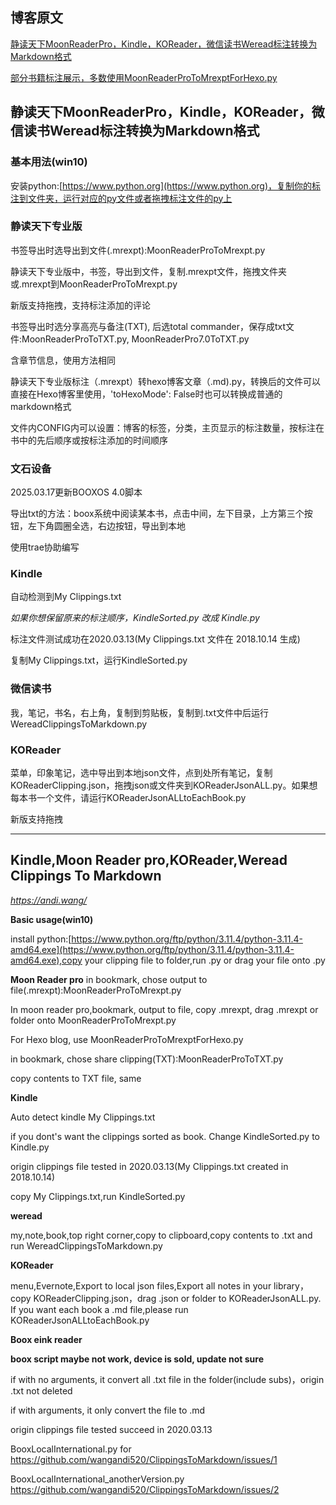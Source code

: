 ## 博客原文

[静读天下MoonReaderPro，Kindle，KOReader，微信读书Weread标注转换为Markdown格式](https://andi.wang/2021/03/15/文石Boox,Kindle,静读天下专业版,微信读书,KOReader的标注转换为Markdown格式)

[部分书籍标注展示，多数使用MoonReaderProToMrexptForHexo.py](https://andi.wang/categories/%E8%AF%BB%E4%B9%A6%E7%AC%94%E8%AE%B0/)


## 静读天下MoonReaderPro，Kindle，KOReader，微信读书Weread标注转换为Markdown格式

### 基本用法(win10)

安装python:[https://www.python.org](https://www.python.org)，复制你的标注到文件夹，运行对应的py文件或者拖拽标注文件的py上

### 静读天下专业版

书签导出时选导出到文件(.mrexpt):MoonReaderProToMrexpt.py

静读天下专业版中，书签，导出到文件，复制.mrexpt文件，拖拽文件夹或.mrexpt到MoonReaderProToMrexpt.py

新版支持拖拽，支持标注添加的评论

书签导出时选分享高亮与备注(TXT), 后选total commander，保存成txt文件:MoonReaderProToTXT.py, MoonReaderPro7.0ToTXT.py

含章节信息，使用方法相同

静读天下专业版标注（.mrexpt）转hexo博客文章（.md).py，转换后的文件可以直接在Hexo博客里使用，'toHexoMode': False时也可以转换成普通的markdown格式

文件内CONFIG内可以设置：博客的标签，分类，主页显示的标注数量，按标注在书中的先后顺序或按标注添加的时间顺序

### 文石设备

2025.03.17更新BOOXOS 4.0脚本

导出txt的方法：boox系统中阅读某本书，点击中间，左下目录，上方第三个按钮，左下角圆圈全选，右边按钮，导出到本地

使用trae协助编写

### Kindle

自动检测到My Clippings.txt

*如果你想保留原来的标注顺序，KindleSorted.py 改成 Kindle.py*

标注文件测试成功在2020.03.13(My Clippings.txt 文件在 2018.10.14 生成)

复制My Clippings.txt，运行KindleSorted.py

### 微信读书

我，笔记，书名，右上角，复制到剪贴板，复制到.txt文件中后运行WereadClippingsToMarkdown.py

### KOReader

菜单，印象笔记，选中导出到本地json文件，点到处所有笔记，复制KOReaderClipping.json，拖拽json或文件夹到KOReaderJsonALL.py。如果想每本书一个文件，请运行KOReaderJsonALLtoEachBook.py

新版支持拖拽

---

## Kindle,Moon Reader pro,KOReader,Weread Clippings To Markdown

*https://andi.wang/*

**Basic usage(win10)**

install python:[https://www.python.org/ftp/python/3.11.4/python-3.11.4-amd64.exe](https://www.python.org/ftp/python/3.11.4/python-3.11.4-amd64.exe),copy your clipping file to folder,run .py or drag your file onto .py

**Moon Reader pro**
in bookmark, chose output to file(.mrexpt):MoonReaderProToMrexpt.py

In moon reader pro,bookmark, output to file, copy .mrexpt, drag .mrexpt or folder onto MoonReaderProToMrexpt.py

For Hexo blog, use MoonReaderProToMrexptForHexo.py

in bookmark, chose share clipping(TXT):MoonReaderProToTXT.py

copy contents to TXT file, same

**Kindle**

Auto detect kindle My Clippings.txt

if you dont's want the clippings sorted as book. Change KindleSorted.py to Kindle.py

origin clippings file tested in 2020.03.13(My Clippings.txt created in 2018.10.14)

copy My Clippings.txt,run KindleSorted.py

**weread**

my,note,book,top right corner,copy to clipboard,copy contents to .txt and run WereadClippingsToMarkdown.py

**KOReader**

menu,Evernote,Export to local json files,Export all notes in your library，copy KOReaderClipping.json，drag .json or folder to KOReaderJsonALL.py. If you want each book a .md file,please run KOReaderJsonALLtoEachBook.py

**Boox eink reader**

**boox script maybe not work, device is sold, update not sure**

if with no arguments, it convert all .txt file in the folder(include subs)，origin .txt not deleted

if with arguments, it only convert the file to .md

origin clippings file tested succeed in 2020.03.13

BooxLocalInternational.py for https://github.com/wangandi520/ClippingsToMarkdown/issues/1

BooxLocalInternational_anotherVersion.py https://github.com/wangandi520/ClippingsToMarkdown/issues/2
